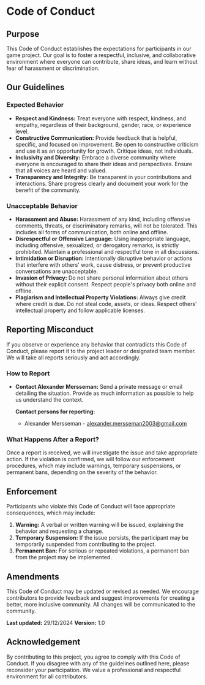# Code of Conduct

## Purpose

This Code of Conduct establishes the expectations for participants in our game project. Our goal is to foster a respectful, inclusive, and collaborative environment where everyone can contribute, share ideas, and learn without fear of harassment or discrimination.

## Our Guidelines

### Expected Behavior

- **Respect and Kindness:** Treat everyone with respect, kindness, and empathy, regardless of their background, gender, race, or experience level.
- **Constructive Communication:** Provide feedback that is helpful, specific, and focused on improvement. Be open to constructive criticism and use it as an opportunity for growth. Critique ideas, not individuals.
- **Inclusivity and Diversity:** Embrace a diverse community where everyone is encouraged to share their ideas and perspectives. Ensure that all voices are heard and valued.
- **Transparency and Integrity:** Be transparent in your contributions and interactions. Share progress clearly and document your work for the benefit of the community.

### Unacceptable Behavior

- **Harassment and Abuse:** Harassment of any kind, including offensive comments, threats, or discriminatory remarks, will not be tolerated. This includes all forms of communication, both online and offline.
- **Disrespectful or Offensive Language:** Using inappropriate language, including offensive, sexualized, or derogatory remarks, is strictly prohibited. Maintain a professional and respectful tone in all discussions.
- **Intimidation or Disruption:** Intentionally disruptive behavior or actions that interfere with others' work, cause distress, or prevent productive conversations are unacceptable.
- **Invasion of Privacy:** Do not share personal information about others without their explicit consent. Respect people's privacy both online and offline.
- **Plagiarism and Intellectual Property Violations:** Always give credit where credit is due. Do not steal code, assets, or ideas. Respect others' intellectual property and follow applicable licenses.

## Reporting Misconduct

If you observe or experience any behavior that contradicts this Code of Conduct, please report it to the project leader or designated team member. We will take all reports seriously and act accordingly.

### How to Report

- **Contact Alexander Mersseman:** Send a private message or email detailing the situation. Provide as much information as possible to help us understand the context.
  
  **Contact persons for reporting:**
  - Alexander Mersseman - alexander.mersseman2003@gmail.com

### What Happens After a Report?

Once a report is received, we will investigate the issue and take appropriate action. If the violation is confirmed, we will follow our enforcement procedures, which may include warnings, temporary suspensions, or permanent bans, depending on the severity of the behavior.

## Enforcement

Participants who violate this Code of Conduct will face appropriate consequences, which may include:

1. **Warning:** A verbal or written warning will be issued, explaining the behavior and requesting a change.
2. **Temporary Suspension:** If the issue persists, the participant may be temporarily suspended from contributing to the project.
3. **Permanent Ban:** For serious or repeated violations, a permanent ban from the project may be implemented.

## Amendments

This Code of Conduct may be updated or revised as needed. We encourage contributors to provide feedback and suggest improvements for creating a better, more inclusive community. All changes will be communicated to the community.

**Last updated:** 29/12/2024 
**Version:** 1.0

## Acknowledgement

By contributing to this project, you agree to comply with this Code of Conduct. If you disagree with any of the guidelines outlined here, please reconsider your participation. We value a professional and respectful environment for all contributors.